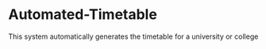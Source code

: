 # Automated-Timetable
This system automatically generates the timetable for a university or college 
